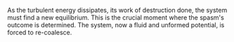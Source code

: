 As the turbulent energy dissipates, its work of destruction done, the system must find a new equilibrium. This is the crucial moment where the spasm's outcome is determined. The system, now a fluid and unformed potential, is forced to re-coalesce.